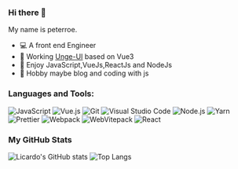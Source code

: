 ### Hi there 👋

My name is peterroe.

* 💻 A front end Engineer
* 🥉 Working [Unge-UI](https://github.com/peterroe/Unge-UI) based on Vue3 
* 🦄 Enjoy JavaScript,VueJs,ReactJs and NodeJs
* 🍉 Hobby maybe blog and coding with js

### Languages and Tools:

![JavaScript](https://img.shields.io/badge/JavaScript-F7DF1E?style=flat-square&logo=JavaScript&logoColor=white)
![Vue.js](https://img.shields.io/badge/Vue.js-4FC08D?style=flat-square&logo=Vue.js&logoColor=white)
![Git](https://img.shields.io/badge/Git-F05032?style=flat-square&logo=Git&logoColor=white)
![Visual Studio Code](https://img.shields.io/badge/Visual_Studio_Code-007ACC?style=flat-square&logo=Visual-Studio-Code&logoColor=white)
![Node.js](https://img.shields.io/badge/Node.js-339933?style=flat-square&logo=Node.js&logoColor=white)
![Yarn](https://img.shields.io/badge/Yarn-2C8EBB?style=flat-square&logo=Yarn&logoColor=white)
![Prettier](https://img.shields.io/badge/Prettier-F7B93E?style=flat-square&logo=Prettier&logoColor=white)
![Webpack](https://img.shields.io/badge/Webpack-8DD6F9?style=flat-square&logo=Webpack&logoColor=white)
![WebVitepack](https://img.shields.io/badge/Vite-646CFF?style=flat-square&logo=Vite&logoColor=white)
![React](https://img.shields.io/badge/React-61DAFB?style=flat-square&logo=React&logoColor=white)

### My GitHub Stats

![Licardo's GitHub stats](https://github-readme-stats.vercel.app/api?username=peterroe&show_icons=true)
![Top Langs](https://github-readme-stats.vercel.app/api/top-langs/?username=peterroe&layout=compact)